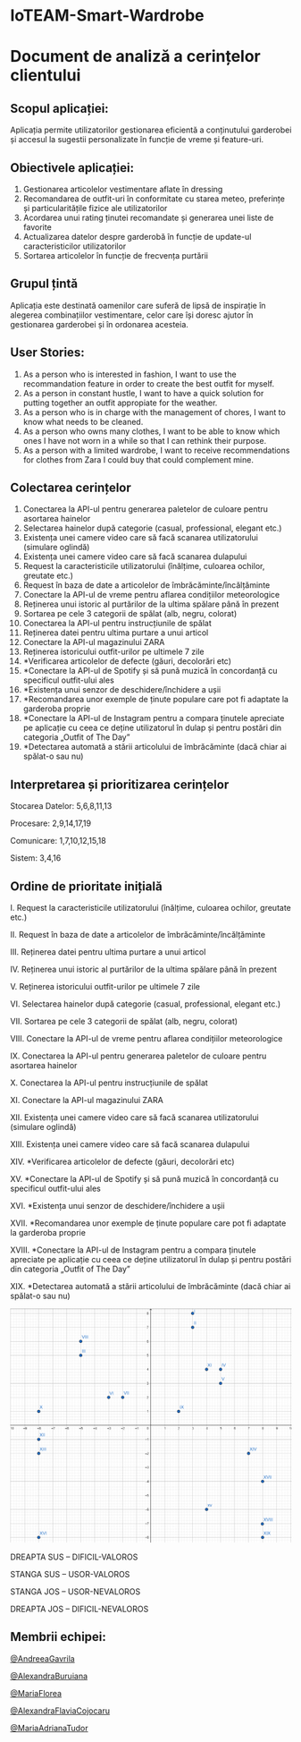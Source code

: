 # IoTEAM-Smart-Wardrobe

# Document de analiză a cerințelor clientului  

## Scopul aplicației:  

Aplicația permite utilizatorilor gestionarea eficientă a conținutului garderobei și accesul la sugestii personalizate în funcție de vreme și  feature-uri. 

 

## Obiectivele aplicației: 

1. Gestionarea articolelor vestimentare aflate în dressing 
2. Recomandarea de outfit-uri în conformitate cu starea meteo, preferințe și particularitățile fizice ale utilizatorilor 
3. Acordarea unui rating ținutei recomandate și generarea unei liste de favorite 
4. Actualizarea datelor despre garderobă în funcție de update-ul caracteristicilor utilizatorilor 
5. Sortarea articolelor în funcție de frecvența purtării  

 

## Grupul țintă 

 Aplicația este destinată oamenilor care suferă de lipsă de inspirație în alegerea combinațiilor vestimentare, celor care își doresc ajutor în gestionarea garderobei și în ordonarea acesteia.  

 

## User Stories: 

1. As a person who is interested in fashion, I want to use the recommandation feature in order to create the best outfit for myself. 
2. As a person in constant hustle, I want to have a quick solution for putting together an outfit appropiate for the weather. 
3. As a person who is in charge with the management of chores, I want to know what needs to be cleaned.  
4. As a person who owns many clothes, I want to be able to know which ones I have not worn in a while so that I can rethink their purpose. 
5. As a person with a limited wardrobe, I want to receive recommendations for clothes from Zara I could buy that could complement mine. 

 

## Colectarea cerințelor 

1. Conectarea la API-ul pentru generarea paletelor de culoare pentru asortarea hainelor 
2. Selectarea hainelor după categorie (casual, professional, elegant etc.) 
3. Existența unei camere video care să facă scanarea utilizatorului (simulare oglindă) 
4. Existența unei camere video care să facă scanarea dulapului 
5. Request la caracteristicile utilizatorului (înălțime, culoarea ochilor, greutate etc.)   
6. Request în baza de date a articolelor de îmbrăcăminte/încălțăminte   
7. Conectare la API-ul de vreme pentru aflarea condițiilor meteorologice 
8. Reținerea unui istoric al purtărilor de la ultima spălare până în prezent 
9. Sortarea pe cele 3 categorii de spălat (alb, negru, colorat) 
10. Conectarea la API-ul pentru instrucțiunile de spălat 
11. Reținerea datei pentru ultima purtare a unui articol 
12. Conectare la API-ul magazinului ZARA 
13. Reținerea istoricului outfit-urilor pe ultimele 7 zile  
14. *Verificarea articolelor de defecte (găuri, decolorări etc) 
15. *Conectare la API-ul de Spotify și să pună muzică în concordanță cu specificul outfit-ului ales 
16. *Existența unui senzor de deschidere/închidere a ușii 
17. *Recomandarea unor exemple de ținute populare care pot fi adaptate la garderoba proprie 
18. *Conectare la API-ul de Instagram pentru a compara ținutele apreciate pe aplicație cu ceea ce deține utilizatorul în dulap și pentru postări din categoria „Outfit of The Day” 
19. *Detectarea automată a stării articolului de îmbrăcăminte (dacă chiar ai spălat-o sau nu) 

 
## Interpretarea și prioritizarea cerințelor 


Stocarea Datelor: 5,6,8,11,13 

Procesare: 2,9,14,17,19 

Comunicare: 1,7,10,12,15,18 

Sistem: 3,4,16 
 

 

 

## Ordine de prioritate inițială 

I. Request la caracteristicile utilizatorului (înălțime, culoarea ochilor, greutate etc.)

II. Request în baza de date a articolelor de îmbrăcăminte/încălțăminte   

III. Reținerea datei pentru ultima purtare a unui articol 

IV. Reținerea unui istoric al purtărilor de la ultima spălare până în prezent 

V. Reținerea istoricului outfit-urilor pe ultimele 7 zile 

VI. Selectarea hainelor după categorie (casual, professional, elegant etc.) 

VII. Sortarea pe cele 3 categorii de spălat (alb, negru, colorat) 

VIII. Conectare la API-ul de vreme pentru aflarea condițiilor meteorologice 

IX. Conectarea la API-ul pentru generarea paletelor de culoare pentru asortarea hainelor 

X. Conectarea la API-ul pentru instrucțiunile de spălat 

XI. Conectare la API-ul magazinului ZARA 

XII. Existența unei camere video care să facă scanarea utilizatorului (simulare oglindă) 

XIII. Existența unei camere video care să facă scanarea dulapului 

XIV. *Verificarea articolelor de defecte (găuri, decolorări etc) 

XV. *Conectare la API-ul de Spotify și să pună muzică în concordanță cu specificul outfit-ului ales 

XVI. *Existența unui senzor de deschidere/închidere a ușii 

XVII. *Recomandarea unor exemple de ținute populare care pot fi adaptate la garderoba proprie 

XVIII. *Conectare la API-ul de Instagram pentru a compara ținutele apreciate pe aplicație cu ceea ce deține utilizatorul în dulap și pentru postări din categoria „Outfit of The Day” 

XIX. *Detectarea automată a stării articolului de îmbrăcăminte (dacă chiar ai spălat-o sau nu) 


![Graphic](https://github.com/CojocaruAlexandraFlavia/IoTEAM-Smart-Wardrobe/blob/main/grafic.png)
 
DREAPTA SUS – DIFICIL-VALOROS 

STANGA SUS – USOR-VALOROS 

STANGA JOS – USOR-NEVALOROS 

DREAPTA JOS – DIFICIL-NEVALOROS 

 

 

## Membrii echipei: 
 

[@AndreeaGavrila](https://github.com/AndreeaGavrila)

[@AlexandraBuruiana](https://github.com/alexandraburu23)

[@MariaFlorea](https://github.com/FloreaMaria)

[@AlexandraFlaviaCojocaru](https://github.com/CojocaruAlexandraFlavia)

[@MariaAdrianaTudor](https://github.com/maria-tudor)



 

 
